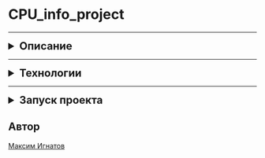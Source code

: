 # CPU_info_project

***
<details>
    <summary style="font-size: 16pt; font-weight: bold">Описание</summary>

Сайт позволяет вывести информацию о текущей загруженности
CPU. Данные выводятся из 100 последних записей. Так же имеется информация по
максимальному, минимальному и среднему значению CPU.

</details>

***
<details>
    <summary style="font-size: 16pt; font-weight: bold">Технологии</summary>

![Python](https://img.shields.io/badge/python-3670A0?style=for-the-badge&logo=python&logoColor=ffdd54)
![Django](https://img.shields.io/badge/django-%23092E20.svg?style=for-the-badge&logo=django&logoColor=bal)
![DjangoREST](https://img.shields.io/badge/DJANGO-REST-ff1709?style=for-the-badge&logo=django&logoColor=white&color=ff1709&labelColor=gray)

</details>

***
<details>
    <summary style="font-size: 16pt; font-weight: bold">Запуск проекта</summary>

1. Скачайте на свою машину репозиторий с помощи команды:
   ```git clone https://github.com/Maxon57/CPU.git```
2. Перейдите в директорию ./CPU с помощи команды:
    ```cd ./CPU```
3. Сделайте миграции:
    ```
   python manage.py makemigartions
   python manage.py migrate
   ```
4. Выполните команду запуска сервера.
    ```
   python manage.py runserver <host>:<port>
   ```
5. Запустите клиент
    ```HOST=<HOST> PORT=<PORT> sh api_client.sh```
6. Перейдите по адресу.
    ``` http://<host>:<port>/```

</details>

## Автор
[Максим Игнатов](https://github.com/Maxon57)
